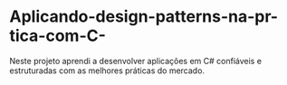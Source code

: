 # Aplicando-design-patterns-na-pr-tica-com-C-
Neste projeto aprendi a desenvolver aplicações em C# confiáveis e estruturadas com as melhores práticas do mercado.
